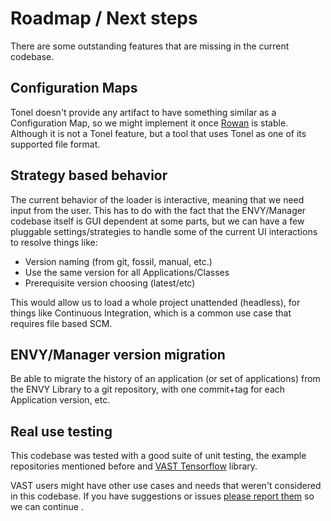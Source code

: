 
# Roadmap / Next steps

There are some outstanding features that are missing in the current codebase.

## Configuration Maps

Tonel doesn't provide any artifact to have something similar as a Configuration Map, so we might implement it once [Rowan](https://github.com/GemTalk/Rowan/) is stable. Although it is not a Tonel feature, but a tool that uses Tonel as one of its supported file format.

## Strategy based behavior

The current behavior of the loader is interactive, meaning that we need input from the user. This has to do with the fact that the ENVY/Manager codebase itself is GUI dependent at some parts, but we can have a few pluggable settings/strategies to handle some of the current UI interactions to resolve things like:

* Version naming (from git, fossil, manual, etc.)
* Use the same version for all Applications/Classes
* Prerequisite version choosing (latest/etc)

This would allow us to load a whole project unattended (headless), for things like Continuous Integration, which is a common use case that requires file based SCM.

## ENVY/Manager version migration

Be able to migrate the history of an application (or set of applications) from the ENVY Library to a git repository, with one commit+tag for each Application version, etc.

## Real use testing

This codebase was tested with a good suite of unit testing, the example repositories mentioned before and [VAST Tensorflow](https://github.com/vasmalltalk/tensorflow-vast/) library.

VAST users might have other use cases and needs that weren't considered in this codebase. If you have suggestions or issues [please report them](https://github.com/vasmalltalk/tonel-vast/issues/) so we can continue .
